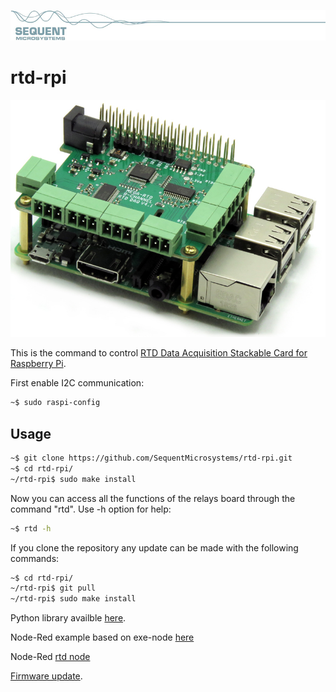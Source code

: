 [![rtd-rpi](readmeres/sequent.jpg)](https://www.sequentmicrosystems.com)

# rtd-rpi
![rtd](readmeres/RTD1.jpg)

This is the command to control [RTD Data Acquisition Stackable Card for Raspberry Pi](https://sequentmicrosystems.com/product/rtd-data-acquisition-stackable-card-for-rpi/).

First enable I2C communication:
```bash
~$ sudo raspi-config
```

## Usage

```bash
~$ git clone https://github.com/SequentMicrosystems/rtd-rpi.git
~$ cd rtd-rpi/
~/rtd-rpi$ sudo make install
```

Now you can access all the functions of the relays board through the command "rtd". Use -h option for help:
```bash
~$ rtd -h
```

If you clone the repository any update can be made with the following commands:

```bash
~$ cd rtd-rpi/  
~/rtd-rpi$ git pull
~/rtd-rpi$ sudo make install
```  

Python library availble [here](https://github.com/SequentMicrosystems/rtd-rpi/tree/master/python).

Node-Red example based on exe-node [here](https://github.com/SequentMicrosystems/rtd-rpi/tree/master/node-red)

Node-Red [rtd node](https://github.com/SequentMicrosystems/rtd-rpi/tree/master/node-red-contrib-sm-rtd)

[Firmware update](https://github.com/SequentMicrosystems/rtd-rpi/tree/master/update).
